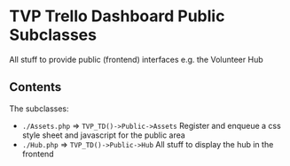 # TVP Trello Dashboard Public Subclasses

All stuff to provide public (frontend) interfaces e.g. the Volunteer Hub

## Contents

The subclasses:
* `./Assets.php` => `TVP_TD()->Public->Assets` Register and enqueue a css style sheet and javascript for the public area
* `./Hub.php` => `TVP_TD()->Public->Hub` All stuff to display the hub in the frontend
